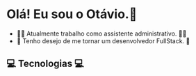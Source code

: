 # Olá! Eu sou o Otávio.👋

- :office_worker: Atualmente trabalho como assistente administrativo. :office_worker:
- 🌱 Tenho desejo de me tornar um desenvolvedor FullStack. 🌱

## :computer: Tecnologias :computer:
<link rel="stylesheet" href="https://cdn.jsdelivr.net/gh/devicons/devicon@v2.15.1/devicon.min.css">
